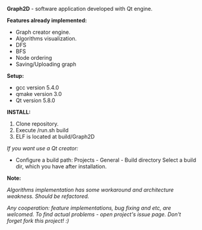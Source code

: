 <b>Graph2D</b> - software application developed with Qt engine.

<b>Features already implemented:</b>

- Graph creator engine.
- Algorithms visualization.
- DFS
- BFS
- Node ordering
- Saving/Uploading graph

<b>Setup:</b>

- gcc version 5.4.0
- qmake version 3.0
- Qt version 5.8.0

<b>INSTALL:</b>

1. Clone repository.
2. Execute /run.sh build
3. ELF is located at build/Graph2D

<i>If you want use a Qt creator:</i>
- Configure a build path:
	Projects - General - Build directory Select a build dir,
	which you have after installation.


<b>Note:</b>

<i>Algorithms implementation has some workaround and architecture weakness.
Should be refactored.

Any cooperation: feature implementations, bug fixing and etc, are welcomed.
To find actual problems - open project's issue page.
Don't forget fork this project! :) </i>
